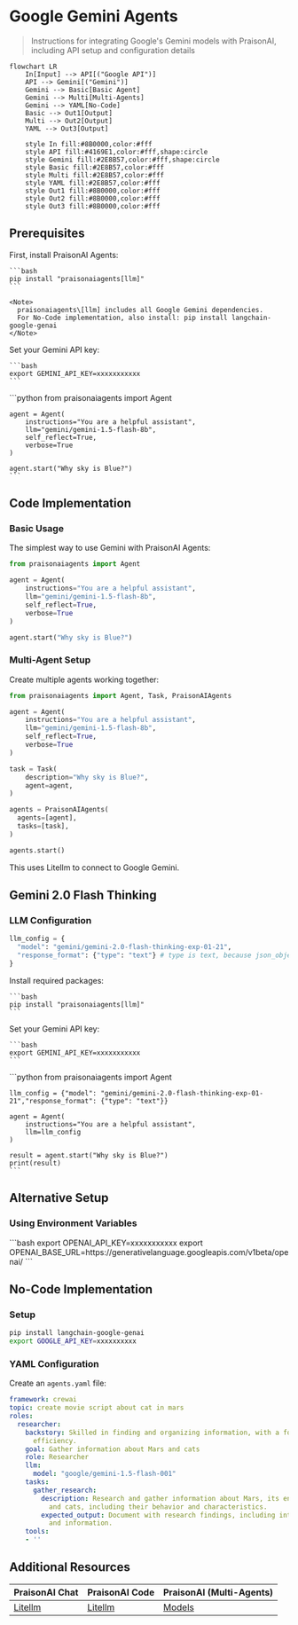 # Google Gemini Agents

> Instructions for integrating Google's Gemini models with PraisonAI, including API setup and configuration details

```mermaid
flowchart LR
    In[Input] --> API[("Google API")]
    API --> Gemini[("Gemini")]
    Gemini --> Basic[Basic Agent]
    Gemini --> Multi[Multi-Agents]
    Gemini --> YAML[No-Code]
    Basic --> Out1[Output]
    Multi --> Out2[Output]
    YAML --> Out3[Output]
    
    style In fill:#8B0000,color:#fff
    style API fill:#4169E1,color:#fff,shape:circle
    style Gemini fill:#2E8B57,color:#fff,shape:circle
    style Basic fill:#2E8B57,color:#fff
    style Multi fill:#2E8B57,color:#fff
    style YAML fill:#2E8B57,color:#fff
    style Out1 fill:#8B0000,color:#fff
    style Out2 fill:#8B0000,color:#fff
    style Out3 fill:#8B0000,color:#fff
```

## Prerequisites

<Steps>
  <Step title="Install Package">
    First, install PraisonAI Agents:

    ```bash
    pip install "praisonaiagents[llm]"
    ```

    <Note>
      praisonaiagents\[llm] includes all Google Gemini dependencies.
      For No-Code implementation, also install: pip install langchain-google-genai
    </Note>
  </Step>

  <Step title="Set API Key">
    Set your Gemini API key:

    ```bash
    export GEMINI_API_KEY=xxxxxxxxxxx
    ```
  </Step>

  <Step title="Code">
    ```python
    from praisonaiagents import Agent

    agent = Agent(
        instructions="You are a helpful assistant",
        llm="gemini/gemini-1.5-flash-8b",
        self_reflect=True,
        verbose=True
    )

    agent.start("Why sky is Blue?")
    ```
  </Step>
</Steps>

## Code Implementation

### Basic Usage

The simplest way to use Gemini with PraisonAI Agents:

```python
from praisonaiagents import Agent

agent = Agent(
    instructions="You are a helpful assistant",
    llm="gemini/gemini-1.5-flash-8b",
    self_reflect=True,
    verbose=True
)

agent.start("Why sky is Blue?")
```

### Multi-Agent Setup

Create multiple agents working together:

```python
from praisonaiagents import Agent, Task, PraisonAIAgents

agent = Agent(
    instructions="You are a helpful assistant",
    llm="gemini/gemini-1.5-flash-8b",
    self_reflect=True,
    verbose=True
)

task = Task(
    description="Why sky is Blue?",
    agent=agent,
)

agents = PraisonAIAgents(
  agents=[agent],
  tasks=[task],
)

agents.start()
```

<Note>
  This uses Litellm to connect to Google Gemini.
</Note>

## Gemini 2.0 Flash Thinking

### LLM Configuration

```python
llm_config = {
  "model": "gemini/gemini-2.0-flash-thinking-exp-01-21",
  "response_format": {"type": "text"} # type is text, because json_object is not supported
}
```

<Steps>
  <Step title="Install Package">
    Install required packages:

    ```bash
    pip install "praisonaiagents[llm]"
    ```
  </Step>

  <Step title="Set API Key">
    Set your Gemini API key:

    ```bash
    export GEMINI_API_KEY=xxxxxxxxxxx
    ```
  </Step>

  <Step title="Code">
    ```python
    from praisonaiagents import Agent

    llm_config = {"model": "gemini/gemini-2.0-flash-thinking-exp-01-21","response_format": {"type": "text"}}

    agent = Agent(
        instructions="You are a helpful assistant",
        llm=llm_config
    )

    result = agent.start("Why sky is Blue?")
    print(result)
    ```
  </Step>
</Steps>

## Alternative Setup

### Using Environment Variables

<AccordionGroup>
  <Accordion title="Google Gemini" defaultOpen>
    ```bash
    export OPENAI_API_KEY=xxxxxxxxxxx
    export OPENAI_BASE_URL=https://generativelanguage.googleapis.com/v1beta/openai/
    ```
  </Accordion>
</AccordionGroup>

## No-Code Implementation

### Setup

```bash
pip install langchain-google-genai
export GOOGLE_API_KEY=xxxxxxxxxx
```

### YAML Configuration

Create an `agents.yaml` file:

```yaml
framework: crewai
topic: create movie script about cat in mars
roles:
  researcher:
    backstory: Skilled in finding and organizing information, with a focus on research
      efficiency.
    goal: Gather information about Mars and cats
    role: Researcher
    llm:  
      model: "google/gemini-1.5-flash-001"
    tasks:
      gather_research:
        description: Research and gather information about Mars, its environment,
          and cats, including their behavior and characteristics.
        expected_output: Document with research findings, including interesting facts
          and information.
    tools:
    - ''
```

## Additional Resources

| PraisonAI Chat                                       | PraisonAI Code                                       | PraisonAI (Multi-Agents) |
| ---------------------------------------------------- | ---------------------------------------------------- | ------------------------ |
| [Litellm](https://litellm.vercel.app/docs/providers) | [Litellm](https://litellm.vercel.app/docs/providers) | [Models](../models.md)   |

